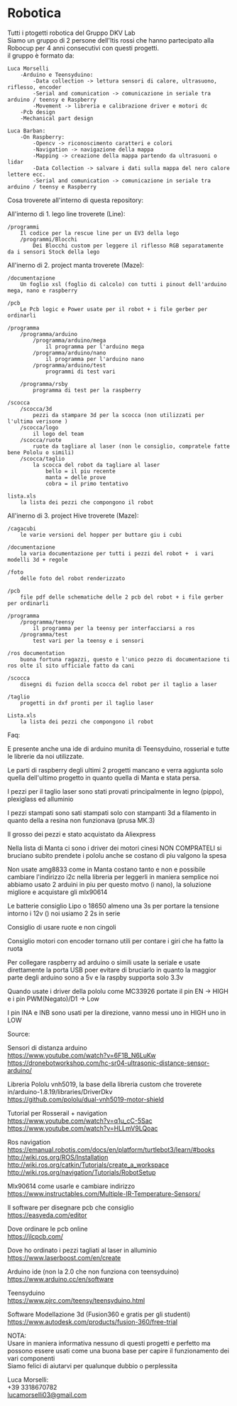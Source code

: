 # Robotica

Tutti i ptogetti robotica del Gruppo DKV Lab<br/>
Siamo un gruppo di 2 persone dell'Itis rossi che hanno partecipato alla Robocup per 4 anni consecutivi con questi progetti.<br/>
il gruppo è formato da:

	Luca Morselli
		-Arduino e Teensyduino:
			-Data collection -> lettura sensori di calore, ultrasuono, riflesso, encoder
			-Serial and comunication -> comunicazione in seriale tra arduino / teensy e Raspberry
			-Movement -> libreria e calibrazione driver e motori dc
		-Pcb design 
		-Mechanical part design
		
	Luca Barban:
		-On Raspberry:
			-Opencv -> riconoscimento caratteri e colori
			-Navigation -> navigazione della mappa
			-Mapping -> creazione della mappa partendo da ultrasuoni o lidar
			-Data Collection -> salvare i dati sulla mappa del nero calore lettere ecc.
			-Serial and comunication -> comunicazione in seriale tra arduino / teensy e Raspberry
			
Cosa troverete all'interno di questa repository:

All'interno di 1. lego line troverete (Line):

	/programmi
		Il codice per la rescue line per un EV3 della lego
		/programmi/Blocchi
			Dei Blocchi custom per leggere il riflesso RGB separatamente da i sensori Stock della lego

All'inerno di 2. project manta troverete (Maze):

	/documentazione
		Un foglio xsl (foglio di calcolo) con tutti i pinout dell'arduino mega, nano e raspberry 
		
	/pcb
		Le Pcb logic e Power usate per il robot + i file gerber per ordinarli
		
	/programma
		/programma/arduino
			/programma/arduino/mega
				il programma per l'arduino mega
			/programma/arduino/nano
				il programma per l'arduino nano
			/programma/arduino/test
				programmi di test vari
		
		/programma/rsby
			programma di test per la raspberry
	
	/scocca
		/scocca/3d
			pezzi da stampare 3d per la scocca (non utilizzati per l'ultima verisone )
		/scocca/logo
			il logo del team
		/scocca/ruote
			ruote da tagliare al laser (non le consiglio, compratele fatte bene Pololu o simili)
		/scocca/taglio
			la scocca del robot da tagliare al laser 
				bello = il piu recente
				manta = delle prove 
				cobra = il primo tentativo
				
	lista.xls 
		la lista dei pezzi che compongono il robot


All'inerno di 3. project Hive troverete (Maze):

	/cagacubi
		le varie versioni del hopper per buttare giu i cubi
		
	/documentazione
		la varia documentazione per tutti i pezzi del robot +  i vari modelli 3d + regole
	
	/foto
		delle foto del robot renderizzato
	
	/pcb 
		file pdf delle schematiche delle 2 pcb del robot + i file gerber per ordinarli
	
	/programma
		/programma/teensy
			il programma per la teensy per interfacciarsi a ros
		/programma/test
			test vari per la teensy e i sensori
	
	/ros documentation
		buona fortuna ragazzi, questo e l'unico pezzo di documentazione ti ros olte il sito ufficiale fatto da cani
	
	/scocca
		disegni di fuzion della scocca del robot per il taglio a laser
	
	/taglio
		progetti in dxf pronti per il taglio laser
		
	Lista.xls
		la lista dei pezzi che compongono il robot

Faq:

E presente anche una ide di arduino munita di Teensyduino, rosserial e tutte le librerie da noi utilizzate.

Le parti di raspberry degli ultimi 2 progetti mancano e verra aggiunta solo quella dell'ultimo progetto in quanto quella di Manta e stata persa.

I pezzi per il taglio laser sono stati provati principalmente in legno (pippo), plexiglass ed alluminio

I pezzi stampati sono sati stampati solo con stampanti 3d a filamento in quanto della a resina non funzionava (prusa MK.3)

Il grosso dei pezzi e stato acquistato da Aliexpress

Nella lista di Manta ci sono i driver dei motori cinesi NON COMPRATELI si bruciano subito prendete i pololu anche se costano di piu valgono la spesa

Non usate amg8833 come in Manta costano tanto e non e possibile cambiare l'indirizzo i2c nella libreria per leggerli in maniera semplice noi abbiamo usato 2 arduini in piu per questo motvo (i nano), la soluzione migliore e acquistare gli mlx90614

Le batterie consiglio Lipo o 18650 almeno una 3s per portare la tensione intorno i 12v () noi usiamo 2 2s in serie

Consiglio di usare ruote e non cingoli

Consiglio motori con encoder tornano utili per contare i giri che ha fatto la ruota

Per collegare raspberry ad arduino o simili usate la seriale e usate direttamente la porta USB poer evitare di bruciarlo in quanto la maggior parte degli arduino sono a 5v e la raspby supporta solo 3.3v

Quando usate i driver della pololu come MC33926 portate il pin EN -> HIGH e i pin PWM(Negato)/D1 -> Low

I pin INA e INB sono usati per la direzione, vanno messi uno in HIGH uno in LOW 


Source:<br/>

Sensori di distanza arduino<br/>
https://www.youtube.com/watch?v=6F1B_N6LuKw<br/>
https://dronebotworkshop.com/hc-sr04-ultrasonic-distance-sensor-arduino/<br/>

Libreria Pololu vnh5019, la base della libreria custom che troverete in/arduino-1.8.19/libraries/DriverDkv<br/>
https://github.com/pololu/dual-vnh5019-motor-shield<br/>
	
Tutorial per Rosserail + navigation<br/>
https://www.youtube.com/watch?v=q1u_cC-5Sac<br/>
https://www.youtube.com/watch?v=HLLmV9LQoac<br/>

Ros navigation<br/>
https://emanual.robotis.com/docs/en/platform/turtlebot3/learn/#books<br/>
http://wiki.ros.org/ROS/Installation<br/>
http://wiki.ros.org/catkin/Tutorials/create_a_workspace<br/>
http://wiki.ros.org/navigation/Tutorials/RobotSetup<br/>

		
Mlx90614 come usarle e cambiare indirizzo<br/>
https://www.instructables.com/Multiple-IR-Temperature-Sensors/<br/>
	
Il software per disegnare pcb che consiglio<br/>
https://easyeda.com/editor<br/>
		
Dove ordinare le pcb online<br/>
https://jlcpcb.com/<br/>
		
Dove ho ordinato i pezzi tagliati al laser in alluminio<br/>
https://www.laserboost.com/en/create<br/>
	
Arduino ide (non la 2.0 che non funziona con teensyduino)<br/>
https://www.arduino.cc/en/software<br/>
			
Teensyduino<br/>
https://www.pjrc.com/teensy/teensyduino.html<br/>
		
Software Modellazione 3d (Fusion360 e gratis per gli studenti)<br/>	
https://www.autodesk.com/products/fusion-360/free-trial<br/>

	
	
NOTA:<br/>
Usare in maniera informativa nessuno di questi progetti e perfetto ma possono essere usati come una buona base per capire il funzionamento dei vari componenti<br/>
Siamo felici di aiutarvi per qualunque dubbio o perplessita<br/>

Luca Morselli:<br/>
+39 3318670782 <br/>
lucamorselli03@gmail.com<br/>
